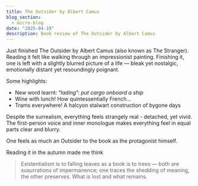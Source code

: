 ```yaml
---
title: The Outsider by Albert Camus
blog_section:
  - micro-blog
date: "2025-04-19"
description: Book review of The Outsider by Albert Camus
---
```


Just finished The Outsider by Albert Camus (also known as The Stranger). Reading it felt like walking through an impressionist painting. Finishing it, one is left with a slightly blurred picture of a life — bleak yet nostalgic, emotionally distant yet resoundingly poignant.

Some highlights:

- New word learnt: “_lading_”: _put cargo onboard a ship_
- Wine with lunch! How quintessentially French…
- Trams everywhere! A halcyon stalwart construction of bygone days

Despite the surrealism, everything feels strangely real - detached, yet vivid. The first-person voice and inner monologue makes everything feel in equal parts clear and blurry.  

One feels as much an Outsider to the book as the protagonist himself.

Reading it in the autumn made me think
> Existentialism is to falling leaves as a book is to trees — both are susurrations of impermanence; one traces the shedding of meaning, the other preserves. What is lost and what remains.
